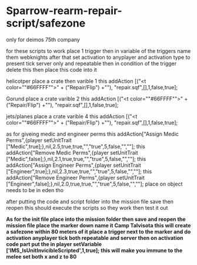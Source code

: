 # Sparrow-rearm-repair-script/safezone
only for deimos 75th company

for these scripts to work place 1 trigger then in variable of the triggers name them webknights 
after that set activation to anyplayer and activation type to present tick server only and repeatable 
then in condition of the trigger delete this then place this code into it

helicotper place a crate then varible 1
this addAction [("<t color=""#66FFFF"">" + ("Repair/Flip") +"</t>"), "repair.sqf",[],1,false,true];

Gorund place a crate varible 2
this addAction [("<t color=""#66FFFF"">" + ("Repair/Flip") +"</t>"), "repair.sqf",[],1,false,true];

jets/planes place a crate varible 4
this addAction [("<t color=""#66FFFF"">" + ("Repair/Flip") +"</t>"), "repair.sqf",[],1,false,true];

as for giveing medic and engineer perms this addAction["<t color='#c8a000'>Assign Medic Perms</t>",{player setUnitTrait ["Medic",true];},nil,2.5,true,true,"","true",5,false,"",""];
this addAction["<t color='#c8a000'>Remove Medic Perms</t>",{player setUnitTrait ["Medic",false];},nil,2.1,true,true,"","true",5,false,"",""]; 
 this addAction["<t color='#c88900'>Assign Engineer Perms</t>",{player setUnitTrait ["Engineer",true];},nil,2.3,true,true,"","true",5,false,"",""]; 
this addAction["<t color='#c88900'>Remove Engineer Perms</t>",{player setUnitTrait ["Engineer",false];},nil,2.0,true,true,"","true",5,false,"",""]; 
place on object needs to be in eden tho

after putting the code and script folder into the mission file save then reopen this should execute the scripts so they work then test it out

**As for the init file place into the mission folder then save and reopen the mission file place the marker down name it Camp Talvisota this will create a safezone within 80 meters of it place a trigger next to the marker and do activation anyplayer tick both repeatable and server then on activation code part put the in player setVariable ['IMS_IsUnitInvicibleScripted',1,true]; this will make you immune to the melee set both x and z to 80**
